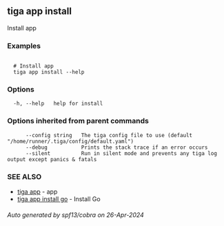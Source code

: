 ## tiga app install

Install app

### Examples

```

  # Install app
  tiga app install --help

```

### Options

```
  -h, --help   help for install
```

### Options inherited from parent commands

```
      --config string   The tiga config file to use (default "/home/runner/.tiga/config/default.yaml")
      --debug           Prints the stack trace if an error occurs
      --silent          Run in silent mode and prevents any tiga log output except panics & fatals
```

### SEE ALSO

* [tiga app](tiga_app.md)	 - app
* [tiga app install go](tiga_app_install_go.md)	 - Install Go

###### Auto generated by spf13/cobra on 26-Apr-2024

